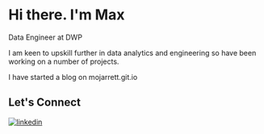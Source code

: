 # Hi there. I'm Max

Data Engineer at DWP

I am keen to upskill further in data analytics and engineering so have been working on a number of projects.

I have started a blog on mojarrett.git.io

## Let's Connect

[![linkedin](https://img.shields.io/badge/linkedin-0A66C2?style=for-the-badge&logo=linkedin&logoColor=white)](https://www.linkedin.com/in/max-j-01a648130/)

